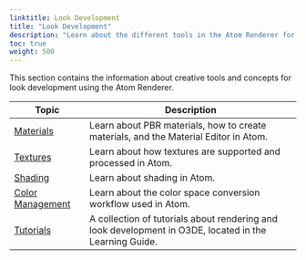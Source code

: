 ```yaml
---
linktitle: Look Development
title: "Look Development"
description: "Learn about the different tools in the Atom Renderer for look development."
toc: true
weight: 500
---
```


This section contains the information about creative tools and concepts for look development using the Atom Renderer. 

| Topic                        | Description |
|--------------------------------------|---------|
| [Materials](materials/) | Learn about PBR materials, how to create materials, and the Material Editor in Atom. |
| [Textures](textures/) | Learn about how textures are supported and processed in Atom. |
| [Shading](shaders/) | Learn about shading in Atom. |
| [Color Management](color-management/) | Learn about the color space conversion workflow used in Atom. |
| [Tutorials](/docs/learning-guide/tutorials/rendering/) | A collection of tutorials about rendering and look development in O3DE, located in the Learning Guide. |